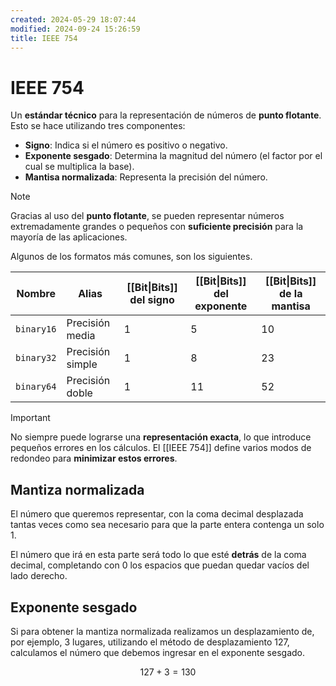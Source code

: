 ```yaml
---
created: 2024-05-29 18:07:44
modified: 2024-09-24 15:26:59
title: IEEE 754
---
```


# IEEE 754

Un **estándar técnico** para la representación de números de **punto flotante**. Esto se hace utilizando tres componentes:

   - **Signo**: Indica si el número es positivo o negativo.
   - **Exponente sesgado**: Determina la magnitud del número (el factor por el cual se multiplica la base).
   - **Mantisa normalizada**: Representa la precisión del número.

> [!note]
> Gracias al uso del **punto flotante**, se pueden representar números extremadamente grandes o pequeños con **suficiente precisión** para la mayoría de las aplicaciones.

Algunos de los formatos más comunes, son los siguientes.

| Nombre     | Alias            | [[Bit\|Bits]] del signo | [[Bit\|Bits]] del exponente | [[Bit\|Bits]] de la mantisa |
| ---------- | ---------------- | ----------------------- | --------------------------- | --------------------------- |
| `binary16` | Precisión media  | 1                       | 5                           | 10                          |
| `binary32` | Precisión simple | 1                       | 8                           | 23                          |
| `binary64` | Precisión doble  | 1                       | 11                          | 52                          |

> [!important]
> No siempre puede lograrse una **representación exacta**, lo que introduce pequeños errores en los cálculos. El [[IEEE 754]] define varios modos de redondeo para **minimizar estos errores**.

## Mantiza normalizada

El número que queremos representar, con la coma decimal desplazada tantas veces como sea necesario para que la parte entera contenga un solo $1$.

El número que irá en esta parte será todo lo que esté **detrás** de la coma decimal, completando con $0$ los espacios que puedan quedar vacíos del lado derecho.

## Exponente sesgado

Si para obtener la mantiza normalizada realizamos un desplazamiento de, por ejemplo, $3$ lugares, utilizando el método de desplazamiento 127, calculamos el número que debemos ingresar en el exponente sesgado.

$$
127 + 3 = 130
$$
